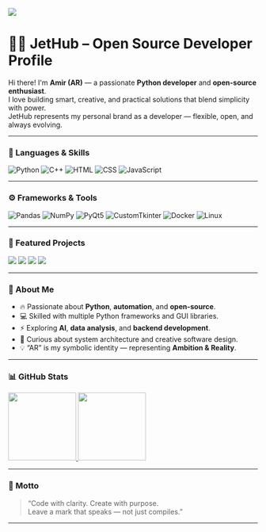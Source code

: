 [![](https://raw.githubusercontent.com/amirAR/amirAR/main/profile.gif)](https://github.com/amirAR)
<!-- Custom animated banner or logo (Optional) -->

# 👨‍💻 JetHub – Open Source Developer Profile

Hi there! I'm **Amir (AR)** — a passionate **Python developer** and **open-source enthusiast**.  
I love building smart, creative, and practical solutions that blend simplicity with power.  
JetHub represents my personal brand as a developer — flexible, open, and always evolving.

---

### 🧠 Languages & Skills

![Python](https://img.shields.io/badge/-Python-000?&logo=Python)
![C++](https://img.shields.io/badge/-C++-000?&logo=c%2b%2b&logoColor=00599C)
![HTML](https://img.shields.io/badge/-HTML-000?&logo=HTML5)
![CSS](https://img.shields.io/badge/-CSS-000?&logo=CSS3&logoColor=1572B6)
![JavaScript](https://img.shields.io/badge/-JavaScript-000?&logo=JavaScript)

---

### ⚙️ Frameworks & Tools

![Pandas](https://img.shields.io/badge/-Pandas-000?&logo=pandas)
![NumPy](https://img.shields.io/badge/-NumPy-000?&logo=NumPy)
![PyQt5](https://img.shields.io/badge/-PyQt5-000?&logo=Qt)
![CustomTkinter](https://img.shields.io/badge/-CustomTkinter-000?&logo=python)
![Docker](https://img.shields.io/badge/-Docker-000?&logo=Docker)
![Linux](https://img.shields.io/badge/-Linux-000?&logo=Linux)

---

### 🚀 Featured Projects

[![](https://img.shields.io/badge/-🧩%20Smart%20Business%20System-000)](https://github.com/amirAR/Smart-Business-System)
[![](https://img.shields.io/badge/-🐍%20Python%20Utilities-000)](https://github.com/amirAR/Python-Utilities)
[![](https://img.shields.io/badge/-🧠%20AI%20Experiments-000)](https://github.com/amirAR/AI-Experiments)
[![](https://img.shields.io/badge/-💼%20JetHub%20Core-000)](https://github.com/amirAR/JetHub)

---

### 🧩 About Me

- 🔥 Passionate about **Python**, **automation**, and **open-source**.
- 💻 Skilled with multiple Python frameworks and GUI libraries.
- ⚡ Exploring **AI**, **data analysis**, and **backend development**.
- 🧠 Curious about system architecture and creative software design.
- 💡 “AR” is my symbolic identity — representing **Ambition & Reality**.

---

### 📊 GitHub Stats

<a href="https://github.com/amirAR">
  <img height="137px" src="https://github-readme-stats.vercel.app/api?username=amirAR&hide_title=true&hide_border=true&show_icons=true&include_all_commits=true&count_private=true&line_height=21&text_color=000&icon_color=000&bg_color=0,ea6161,ffc64d,fffc4d,52fa5a&theme=graywhite"/>
  <img height="137px" src="https://github-readme-stats.vercel.app/api/top-langs/?username=amirAR&hide=html&hide_title=true&hide_border=true&layout=compact&langs_count=6&text_color=000&icon_color=fff&bg_color=0,52fa5a,4dfcff,c64dff&theme=graywhite"/>
</a>

---

### 🧠 Motto

> “Code with clarity. Create with purpose.  
> Leave a mark that speaks — not just compiles.”

---

